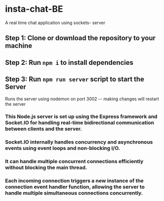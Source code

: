 # insta-chat-BE

A real time chat application using sockets- server

## Step 1: Clone or download the repository to your machine

## Step 2: Run `npm i` to install dependencies

## Step 3: Run  `npm run server` script to start the Server
Runs the server using nodemon on port 3002 -- making changes will restart the server

### This Node.js server is set up using the Express framework and Socket.IO for handling real-time bidirectional communication between clients and the server. 
### Socket.IO internally handles concurrency and asynchronous events using event loops and non-blocking I/O. 
### It can handle multiple concurrent connections efficiently without blocking the main thread.
### Each incoming connection triggers a new instance of the connection event handler function, allowing the server to handle multiple simultaneous connections concurrently.

